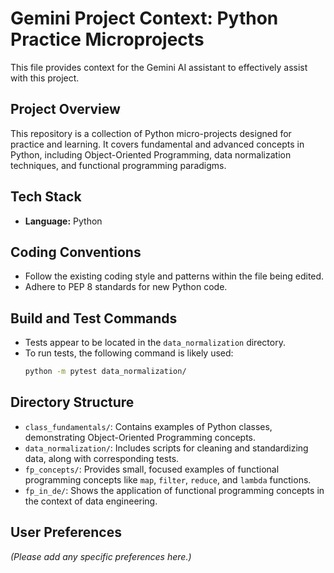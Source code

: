 # Gemini Project Context: Python Practice Microprojects

This file provides context for the Gemini AI assistant to effectively assist with this project.

## Project Overview

This repository is a collection of Python micro-projects designed for practice and learning. It covers fundamental and advanced concepts in Python, including Object-Oriented Programming, data normalization techniques, and functional programming paradigms.

## Tech Stack

- **Language:** Python

## Coding Conventions

- Follow the existing coding style and patterns within the file being edited.
- Adhere to PEP 8 standards for new Python code.

## Build and Test Commands

- Tests appear to be located in the `data_normalization` directory.
- To run tests, the following command is likely used:
  ```bash
  python -m pytest data_normalization/
  ```

## Directory Structure

- `class_fundamentals/`: Contains examples of Python classes, demonstrating Object-Oriented Programming concepts.
- `data_normalization/`: Includes scripts for cleaning and standardizing data, along with corresponding tests.
- `fp_concepts/`: Provides small, focused examples of functional programming concepts like `map`, `filter`, `reduce`, and `lambda` functions.
- `fp_in_de/`: Shows the application of functional programming concepts in the context of data engineering.

## User Preferences

*(Please add any specific preferences here.)*
